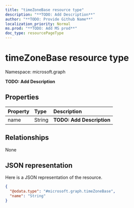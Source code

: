 ```yaml
---
title: "timeZoneBase resource type"
description: "**TODO: Add Description**"
author: "**TODO: Provide Github Name**"
localization_priority: Normal
ms.prod: "**TODO: Add MS prod**"
doc_type: resourcePageType
---
```


# timeZoneBase resource type


Namespace: microsoft.graph

**TODO: Add Description**

## Properties
|Property|Type|Description|
|:---|:---|:---|
|name|String|**TODO: Add Description**|

## Relationships
None

## JSON representation
Here is a JSON representation of the resource.
<!-- {
  "blockType": "resource",
  "@odata.type": "microsoft.graph.timeZoneBase"
}
-->
``` json
{
  "@odata.type": "#microsoft.graph.timeZoneBase",
  "name": "String"
}
```

